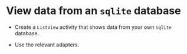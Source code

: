 # View data from an `sqlite` database

* Create a `ListView` activity that shows data from your own `sqlite` database.

* Use the relevant adapters.
